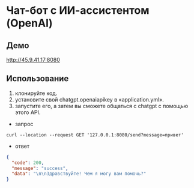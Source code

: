 # Чат-бот с ИИ-ассистентом (OpenAI)

## Демо
http://45.9.41.17:8080

## Использование
1. клонируйте код.
2. установите свой chatgpt.openaiapikey в «application.yml».
3. запустите его, а затем вы сможете общаться с chatgpt с помощью этого API.

+ запрос
```shell
curl --location --request GET '127.0.0.1:8080/send?message=привет'
```

+ ответ
```json
{
  "code": 200,
  "message": "success",
  "data": "\n\nЗдравствуйте! Чем я могу вам помочь?"
}
```
